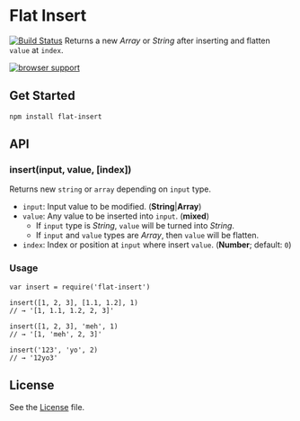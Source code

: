 # Flat Insert
[![Build Status](https://travis-ci.org/grindcode/flat-insert.svg)](https://travis-ci.org/grindcode/flat-insert)
Returns a new _Array_ or _String_ after inserting and flatten `value` at `index`.

[![browser support](https://ci.testling.com/grindcode/flat-insert.png)
](https://ci.testling.com/grindcode/flat-insert)

## Get Started
```
npm install flat-insert
```

## API
### insert(input, value, [index])
Returns new `string` or `array` depending on `input` type.
* `input`: Input value to be modified. (**String**|**Array**)
* `value`: Any value to be inserted into `input`. (**mixed**)
  *  If `input` type is _String_, `value` will be turned into _String_.
  *  If `input` and `value` types are _Array_, then `value` will be flatten.
* `index`: Index or position at `input` where insert `value`. (**Number**; default: `0`)

### Usage
```
var insert = require('flat-insert')

insert([1, 2, 3], [1.1, 1.2], 1)
// → '[1, 1.1, 1.2, 2, 3]'

insert([1, 2, 3], 'meh', 1)
// → '[1, 'meh', 2, 3]'

insert('123', 'yo', 2)
// → '12yo3'
```

## License
See the [License](LICENSE) file.
